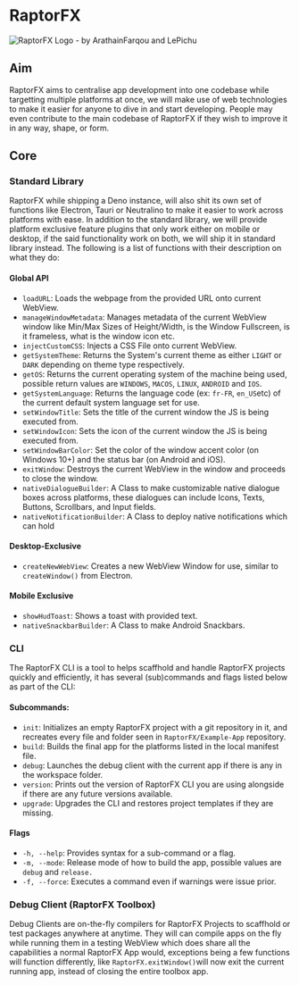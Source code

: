 ﻿# RaptorFX
![RaptorFX Logo - by ArathainFarqou and LePichu](https://cdn.discordapp.com/attachments/890845937243684886/921414193423466536/rfx_text_logo.png)
## Aim 
RaptorFX aims to centralise app development into one codebase while targetting multiple platforms at once, we will make use of web technologies to make it easier for anyone to dive in and start developing. People may even contribute to the main codebase of RaptorFX if they wish to improve it in any way, shape, or form. 

## Core
### Standard Library
RaptorFX while shipping a Deno instance, will also shit its own set of functions like Electron, Tauri or Neutralino to make it easier to work across platforms with ease. In addition to the standard library, we will provide platform exclusive feature plugins that only work either on mobile or desktop, if the said functionality work on both, we will ship it in standard library instead. The following is a list of functions with their description on what they do: 

#### Global API
- `loadURL`: Loads the webpage from the provided URL onto current WebView.
- `manageWindowMetadata`: Manages metadata of the current WebView window like Min/Max Sizes of Height/Width, is the Window Fullscreen, is it frameless, what is the window icon etc.
- `injectCustomCSS`: Injects a CSS File onto current WebView.
- `getSystemTheme`: Returns the System's current theme as either `LIGHT` or `DARK` depending on theme type respectively.
- `getOS`: Returns the current operating system of the machine being used, possible return values are `WINDOWS`, `MACOS`, `LINUX`, `ANDROID` and `IOS`.
-  `getSystemLanguage`: Returns the language code (ex: `fr-FR`, `en_US`etc)  of the current default system language set for use.
- `setWindowTitle`: Sets the title of the current window the JS is being executed from.
- `setWindowIcon`: Sets the icon of the current window the JS is being executed from.
- `setWindowBarColor`: Set the color of the window accent color (on Windows 10+) and the status bar (on Android and iOS).
- `exitWindow`: Destroys the current WebView in the window and proceeds to close the window. 
- `nativeDialogueBuilder`: A Class to make customizable native dialogue boxes across platforms, these dialogues can include Icons, Texts, Buttons, Scrollbars, and Input fields.
- `nativeNotificationBuilder`: A Class to deploy native notifications which can hold 
	
#### Desktop-Exclusive
- `createNewWebView`: Creates a new WebView Window for use, similar to `createWindow()` from Electron.

#### Mobile Exclusive
- `showHudToast`: Shows a toast with provided text.
- `nativeSnackbarBuilder`: A Class to make Android Snackbars.

### CLI
The RaptorFX CLI is a tool to helps scaffhold and handle RaptorFX projects quickly and efficiently, it has several (sub)commands and flags listed below as part of the CLI:
#### Subcommands:
- `init`: Initializes an empty RaptorFX project with a git repository in it, and recreates every file and folder seen in `RaptorFX/Example-App` repository.	
- `build`: Builds the final app for the platforms listed in the local manifest file. 
- `debug`: Launches the debug client with the current app if there is any in the workspace folder.
- `version`: Prints out the version of RaptorFX CLI you are using alongside if there are any future versions available.
- `upgrade`: Upgrades the CLI and restores project templates if they are missing. 

#### Flags
- `-h, --help`: Provides syntax for a sub-command or a flag.
- `-m, --mode`:	Release mode of how to build the app, possible values are `debug` and `release.`
- `-f, --force`: Executes a command even if warnings were issue prior.

### Debug Client (RaptorFX Toolbox)
Debug Clients are on-the-fly compilers for RaptorFX Projects to scaffhold or test packages anywhere at anytime. They will can compile apps on the fly while running them in a testing WebView which does share all the capabilities a normal RaptorFX App would, exceptions being a few functions will function differently, like `RaptorFX.exitWindow()`will now exit the current running app, instead of closing the entire toolbox app. 
